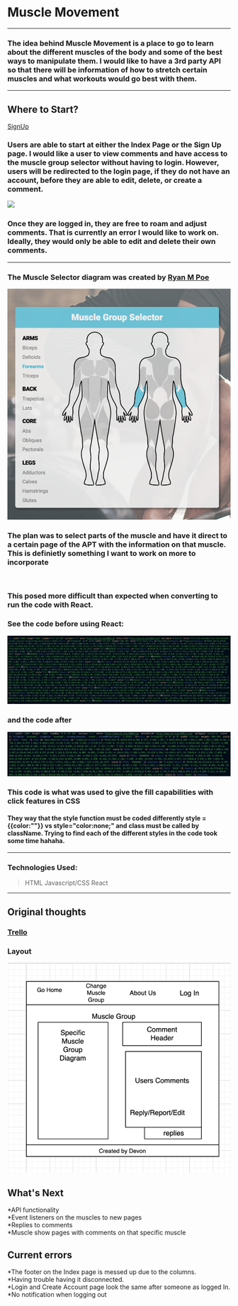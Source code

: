 # Muscle Movement
---------------

### The idea behind Muscle Movement is a place to go to learn about the different muscles of the body and some of the best ways to manipulate them. I would like to have a 3rd party API so that there will be information of how to stretch certain muscles and what workouts would go best with them.
----------------

## Where to Start?
[SignUp](http://localhost:3003/user/signup)

### Users are able to start at either the Index Page or the Sign Up page. I would like a user to view comments and have access to the muscle group selector without having to login. However, users will be redirected to the login page, if they do not have an account, before they are able to edit, delete, or create a comment. 
![](/images/SignUp%20Page.png)

### Once they are logged in, they are free to roam and adjust comments. That is currently an error I would like to work on. Ideally, they would only be able to edit and delete their own comments. 
----------------

### The Muscle Selector diagram was created by [Ryan M Poe](https://codepen.io/baublet/pen/PzjmpL) 
![](/images/Muscle%20Group%20Selector.png)

### The plan was to select parts of the muscle and have it direct to a certain page of the APT with the information on that muscle. This is definietly something I want to work on more to incorporate
![]()

### This posed more difficult than expected when converting to run the code with React. 

### See the code before using React: 
![](/images/Muscle%20Fill.png)

### and the code after
![](/images/React%20Body%20Code.png)

### This code is what was used to give the fill capabilities with click features in CSS

#### They way that the style function must be coded differently style = {{color:""}} vs style="color:none;" and class must be called by className. Trying to find each of the different styles in the code took some time hahaha. 
----------------

### Technologies Used: 
>HTML
>Javascript/CSS
>React

-----------------
## Original thoughts
### [Trello](https://trello.com/b/bZ8uULFP/musclemovement)
### Layout
![](/images/Original%20Layout.png)

## What's Next
*API functionality <br /> 
*Event listeners on the muscles to new pages <br />
*Replies to comments <br /> 
*Muscle show pages with comments on that specific muscle

## Current errors
*The footer on the Index page is messed up due to the columns. <br />
*Having trouble having it disconnected. <br />
*Login and Create Account page look the same after someone as logged In. <br />
*No notification when logging out<br />